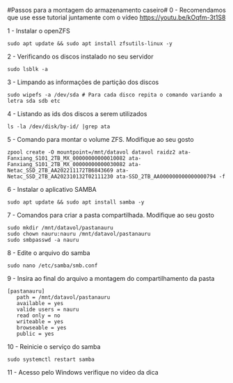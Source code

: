 #Passos para a montagem do armazenamento caseiro#
0 - Recomendamos que use esse tutorial juntamente com o vídeo  https://youtu.be/kOqfm-3t1S8 

1 - Instalar o openZFS
```
sudo apt update && sudo apt install zfsutils-linux -y
```
2 - Verificando os discos instalado no seu servidor
```
sudo lsblk -a
```
3 - Limpando as informações de partição dos discos
```
sudo wipefs -a /dev/sda # Para cada disco repita o comando variando a letra sda sdb etc
```
4 - Listando as ids dos discos a serem utilizados
```
ls -la /dev/disk/by-id/ |grep ata
```
5 - Comando para montar o volume ZFS. Modifique ao seu gosto
```
zpool create -O mountpoint=/mnt/datavol datavol raidz2 ata-Fanxiang_S101_2TB_MX_00000000000010082 ata-Fanxiang_S101_2TB_MX_00000000000030082 ata-Netac_SSD_2TB_AA202211172TB6843669 ata-Netac_SSD_2TB_AA202310132T02111230 ata-SSD_2TB_AA000000000000000794 -f
```
6 - Instalar o aplicativo SAMBA
```
sudo apt update && sudo apt install samba -y
```
7 - Comandos para criar a pasta compartilhada. Modifique ao seu gosto
```
sudo mkdir /mnt/datavol/pastanauru
sudo chown nauru:nauru /mnt/datavol/pastanauru
sudo smbpasswd -a nauru
```
8 - Edite o arquivo do samba
```
sudo nano /etc/samba/smb.conf
```
9 - Insira ao final do arquivo a montagem do compartilhamento da pasta
```
[pastanauru]
   path = /mnt/datavol/pastanauru
   available = yes
   valide users = nauru
   read only = no
   writeable = yes
   browseable = yes
   public = yes
```
10 - Reinicie o serviço do samba
```
sudo systemctl restart samba
```
11 - Acesso pelo Windows verifique no video da dica


